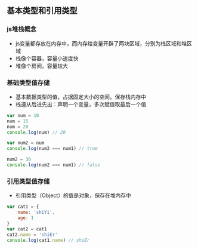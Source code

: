 ## 基本类型和引用类型

### js堆栈概念

- js变量都存放在内存中，而内存给变量开辟了两块区域，分别为栈区域和堆区域
- 栈像个容器，容量小速度快
- 堆像个房间，容量较大

### 基础类型值存储

- 基本数据类型的值，占据固定大小的空间，保存栈内存中
- 栈遵从后进先出：声明一个变量，多次赋值取最后一个值

```javascript
var num = 10
num = 15
num = 20
console.log(num) // 20

var num2 = num
console.log(num2 === num1) // true

num2 = 30
console.log(num2 === num1) // false
```
### 引用类型值存储

- 引用类型（Object）的值是对象，保存在堆内存中

```javascript
var cat1 = {
    name: 'shiYi',
    age: 1
}
var cat2 = cat1
cat2.name = 'shiEr'
console.log(cat1.name) // shiEr
```




